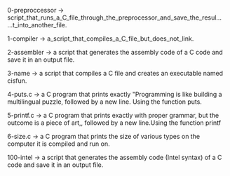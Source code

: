 0-preproccessor -> script_that_runs_a_C_file_through_the_preprocessor_and_save_the_resul…
…t_into_another_file.

1-compiler -> a_script_that_compiles_a_C_file_but_does_not_link.

2-assembler -> a script that generates the assembly code of a C code and save it in an output file.

3-name -> a script that compiles a C file and creates an executable named cisfun.

4-puts.c -> a C program that prints exactly "Programming is like building a multilingual puzzle, followed by a new line. Using the function puts. 

5-printf.c -> a C program that prints exactly with proper grammar, but the outcome is a piece of art,, followed by a new line.Using the function printf

6-size.c -> a C program that prints the size of various types on the computer it is compiled and run on.

100-intel -> a script that generates the assembly code (Intel syntax) of a C code and save it in an output file.
